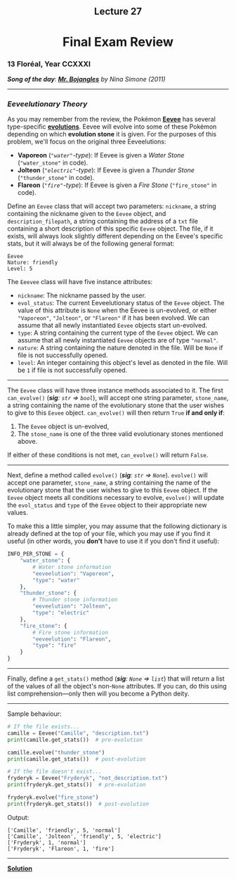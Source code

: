<h2 align=center>Lecture 27</h2>

<h1 align=center>Final Exam Review</h1>

### 13 Floréal, Year CCXXXI

***Song of the day***: _[**Mr. Bojangles**](https://youtu.be/LzofnHLOer4) by Nina Simone (2011)_

---

### _Eeveelutionary Theory_

As you may remember from the review, the Pokémon [**Eevee**](https://bulbapedia.bulbagarden.net/wiki/Eevee_(Pok%C3%A9mon)) has several type-specific [**evolutions**](https://bulbapedia.bulbagarden.net/wiki/Eeveelution). Eevee will evolve into some of these Pokémon depending on which **evolution stone** it is given. For the purposes of this problem, we'll focus on the original three Eeveelutions:

- **Vaporeon** (_`"water"`-type_): If Eevee is given a _Water Stone_ (`"water_stone"` in code).
- **Jolteon** (_`"electric"`-type_): If Eevee is given a _Thunder Stone_ (`"thunder_stone"` in code).
- **Flareon** (_`"fire"`-type_): If Eevee is given a _Fire Stone_ (`"fire_stone"` in code).

Define an `Eevee` class that will accept two parameters: `nickname`, a string containing the nickname given to the `Eevee` object, and `description_filepath`, a string containing the address of a `txt` file containing a short description of this specific `Eevee` object. The file, if it exists, will always look slightly different depending on 
the Eevee's specific stats, but it will always be of the following general format:

```text
Eevee
Nature: friendly
Level: 5
```

The `Eeevee` class will have five instance attributes:

- `nickname`: The nickname passed by the user.
- `evol_status`: The current Eeveelutionary status of the `Eevee` object. The value of this attribute is `None` when the Eevee is un-evolved, or either `"Vaporeon"`, `"Jolteon"`, or `"Flareon"` if it has been evolved. We can assume that all newly instantiated `Eevee` objects start un-evolved.
- `type`: A string containing the current type of the `Eevee` object. We can assume that all newly instantiated `Eevee` objects are of type `"normal"`.
- `nature`: A string containing the nature denoted in the file. Will be `None` if file is not successfully opened.
- `level`: An integer containing this object's level as denoted in the file. Will be `1` if file is not successfully opened.

---

The `Eevee` class will have three instance methods associated to it. The first `can_evolve()` (_**sig**: `str` => `bool`_), will accept one string parameter, `stone_name`, a string containing the name of the evolutionary stone that the user wishes to give to this `Eevee` object. `can_evolve()` will then return `True` **if and only if**:

1. The `Eevee` object is un-evolved,
2. The `stone_name` is one of the three valid evolutionary stones mentioned above.

If either of these conditions is not met, `can_evolve()` will return `False`.

---

Next, define a method called `evolve()` (_**sig**: `str` => `None`_). `evolve()` will accept one parameter, `stone_name`, a string containing the name of the evolutionary stone that the user wishes to give to this `Eevee` object. If the `Eevee` object meets all conditions necessary to evolve, `evolve()` will update the `evol_status`
and `type` of the `Eevee` object to their appropriate new values.

To make this a little simpler, you may assume that the following dictionary is already defined at the top of your file, which you may use if you find it useful (in other words, you **don't** have to use it if you don't find it useful):

```python
INFO_PER_STONE = {
    "water_stone": {
        # Water stone information
        "eeveelution": "Vaporeon",
        "type": "water"
    },
    "thunder_stone": {
        # Thunder stone information
        "eeveelution": "Jolteon",
        "type": "electric"
    },
    "fire_stone": {
        # Fire stone information
        "eeveelution": "Flareon",
        "type": "fire"
    }
}
```

---

Finally, define a `get_stats()` method (_**sig**: `None` => `list`_) that will return a list of the values of all the object's non-`None` attributes. If you can, do this using list comprehension—only then will you become a Python deity.

---

Sample behaviour:

```python
# If the file exists...
camille = Eevee("Camille", "description.txt")
print(camille.get_stats())  # pre-evolution

camille.evolve("thunder_stone")
print(camille.get_stats())  # post-evolution

# If the file doesn't exist...
fryderyk = Eevee("Fryderyk", "not_description.txt")
print(fryderyk.get_stats())  # pre-evolution

fryderyk.evolve("fire_stone")
print(fryderyk.get_stats())  # post-evolution
```

Output:

```text
['Camille', 'friendly', 5, 'normal']
['Camille', 'Jolteon', 'friendly', 5, 'electric']
['Fryderyk', 1, 'normal']
['Fryderyk', 'Flareon', 1, 'fire']
```

---

[**Solution**](solution/eevee.py)